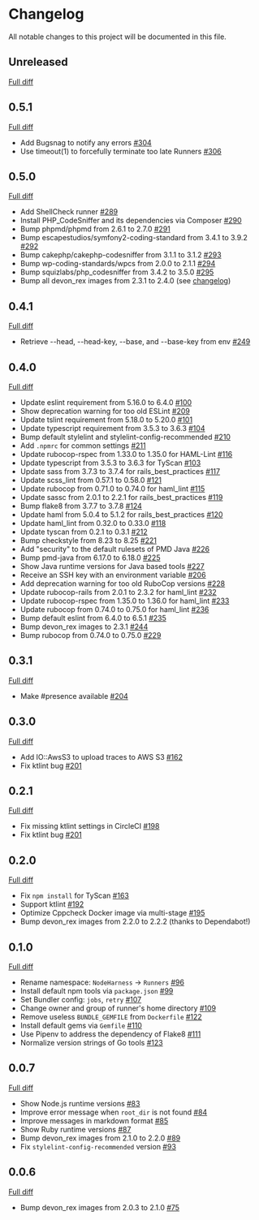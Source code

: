 # Changelog

All notable changes to this project will be documented in this file.

## Unreleased

[Full diff](https://github.com/sider/runners/compare/0.5.1...HEAD)

## 0.5.1

[Full diff](https://github.com/sider/runners/compare/0.5.0...0.5.1)

- Add Bugsnag to notify any errors [#304](https://github.com/sider/runners/pull/304)
- Use timeout(1) to forcefully terminate too late Runners [#306](https://github.com/sider/runners/pull/306)

## 0.5.0

[Full diff](https://github.com/sider/runners/compare/0.4.1...0.5.0)

- Add ShellCheck runner [#289](https://github.com/sider/runners/pull/289)
- Install PHP_CodeSniffer and its dependencies via Composer [#290](https://github.com/sider/runners/pull/290)
- Bump phpmd/phpmd from 2.6.1 to 2.7.0 [#291](https://github.com/sider/runners/pull/291)
- Bump escapestudios/symfony2-coding-standard from 3.4.1 to 3.9.2 [#292](https://github.com/sider/runners/pull/292)
- Bump cakephp/cakephp-codesniffer from 3.1.1 to 3.1.2 [#293](https://github.com/sider/runners/pull/293)
- Bump wp-coding-standards/wpcs from 2.0.0 to 2.1.1 [#294](https://github.com/sider/runners/pull/294)
- Bump squizlabs/php_codesniffer from 3.4.2 to 3.5.0 [#295](https://github.com/sider/runners/pull/295)
- Bump all devon_rex images from 2.3.1 to 2.4.0 (see [changelog](https://github.com/sider/devon_rex/blob/master/CHANGELOG.md#240))

## 0.4.1

[Full diff](https://github.com/sider/runners/compare/0.4.0...0.4.1)

- Retrieve --head, --head-key, --base, and --base-key from env [#249](https://github.com/sider/runners/pull/249)

## 0.4.0

[Full diff](https://github.com/sider/runners/compare/0.3.1...0.4.0)

- Update eslint requirement from 5.16.0 to 6.4.0 [#100](https://github.com/sider/runners/pull/100)
- Show deprecation warning for too old ESLint [#209](https://github.com/sider/runners/pull/209)
- Update tslint requirement from 5.18.0 to 5.20.0 [#101](https://github.com/sider/runners/pull/101)
- Update typescript requirement from 3.5.3 to 3.6.3 [#104](https://github.com/sider/runners/pull/104)
- Bump default stylelint and stylelint-config-recommended [#210](https://github.com/sider/runners/pull/210)
- Add `.npmrc` for common settings [#211](https://github.com/sider/runners/pull/211)
- Update rubocop-rspec from 1.33.0 to 1.35.0 for HAML-Lint [#116](https://github.com/sider/runners/pull/116)
- Update typescript from 3.5.3 to 3.6.3 for TyScan [#103](https://github.com/sider/runners/pull/103)
- Update sass from 3.7.3 to 3.7.4 for rails_best_practices [#117](https://github.com/sider/runners/pull/117)
- Update scss_lint from 0.57.1 to 0.58.0 [#121](https://github.com/sider/runners/pull/121)
- Update rubocop from 0.71.0 to 0.74.0 for haml_lint [#115](https://github.com/sider/runners/pull/115)
- Update sassc from 2.0.1 to 2.2.1 for rails_best_practices [#119](https://github.com/sider/runners/pull/119)
- Bump flake8 from 3.7.7 to 3.7.8 [#124](https://github.com/sider/runners/pull/124)
- Update haml from 5.0.4 to 5.1.2 for rails_best_practices [#120](https://github.com/sider/runners/pull/120)
- Update haml_lint from 0.32.0 to 0.33.0 [#118](https://github.com/sider/runners/pull/118)
- Update tyscan from 0.2.1 to 0.3.1 [#212](https://github.com/sider/runners/pull/212)
- Bump checkstyle from 8.23 to 8.25 [#221](https://github.com/sider/runners/pull/221)
- Add "security" to the default rulesets of PMD Java [#226](https://github.com/sider/runners/pull/226)
- Bump pmd-java from 6.17.0 to 6.18.0 [#225](https://github.com/sider/runners/pull/225)
- Show Java runtime versions for Java based tools [#227](https://github.com/sider/runners/pull/227)
- Receive an SSH key with an environment variable [#206](https://github.com/sider/runners/pull/206)
- Add deprecation warning for too old RuboCop versions [#228](https://github.com/sider/runners/pull/228)
- Update rubocop-rails from 2.0.1 to 2.3.2 for haml_lint [#232](https://github.com/sider/runners/pull/232)
- Update rubocop-rspec from 1.35.0 to 1.36.0 for haml_lint [#233](https://github.com/sider/runners/pull/233)
- Update rubocop from 0.74.0 to 0.75.0 for haml_lint [#236](https://github.com/sider/runners/pull/236)
- Bump default eslint from 6.4.0 to 6.5.1 [#235](https://github.com/sider/runners/pull/235)
- Bump devon_rex images to 2.3.1 [#244](https://github.com/sider/runners/pull/244)
- Bump rubocop from 0.74.0 to 0.75.0 [#229](https://github.com/sider/runners/pull/229)

## 0.3.1

[Full diff](https://github.com/sider/runners/compare/0.3.0...0.3.1)

- Make #presence available [#204](https://github.com/sider/runners/pull/204)

## 0.3.0

[Full diff](https://github.com/sider/runners/compare/0.2.1...0.3.0)

- Add IO::AwsS3 to upload traces to AWS S3 [#162](https://github.com/sider/runners/pull/162)
- Fix ktlint bug [#201](https://github.com/sider/runners/pull/201)

## 0.2.1

[Full diff](https://github.com/sider/runners/compare/0.2.0...0.2.1)

- Fix missing ktlint settings in CircleCI [#198](https://github.com/sider/runners/pull/198)
- Fix ktlint bug [#201](https://github.com/sider/runners/pull/201)

## 0.2.0

[Full diff](https://github.com/sider/runners/compare/0.1.0...0.2.0)

- Fix `npm install` for TyScan [#163](https://github.com/sider/runners/pull/163)
- Support ktlint [#192](https://github.com/sider/runners/pull/192)
- Optimize Cppcheck Docker image via multi-stage [#195](https://github.com/sider/runners/pull/195)
- Bump devon_rex images from 2.2.0 to 2.2.2 (thanks to Dependabot!)

## 0.1.0

[Full diff](https://github.com/sider/runners/compare/0.0.7...0.1.0)

- Rename namespace: `NodeHarness` -> `Runners` [#96](https://github.com/sider/runners/pull/96)
- Install default npm tools via `package.json` [#99](https://github.com/sider/runners/pull/99)
- Set Bundler config: `jobs`, `retry` [#107](https://github.com/sider/runners/pull/107)
- Change owner and group of runner's home directory [#109](https://github.com/sider/runners/pull/109)
- Remove useless `BUNDLE_GEMFILE` from `Dockerfile` [#122](https://github.com/sider/runners/pull/122)
- Install default gems via `Gemfile` [#110](https://github.com/sider/runners/pull/110)
- Use Pipenv to address the dependency of Flake8 [#111](https://github.com/sider/runners/pull/111)
- Normalize version strings of Go tools [#123](https://github.com/sider/runners/pull/123)

## 0.0.7

[Full diff](https://github.com/sider/runners/compare/0.0.6...0.0.7)

- Show Node.js runtime versions [#83](https://github.com/sider/runners/pull/83)
- Improve error message when `root_dir` is not found [#84](https://github.com/sider/runners/pull/84)
- Improve messages in markdown format [#85](https://github.com/sider/runners/pull/85)
- Show Ruby runtime versions [#87](https://github.com/sider/runners/pull/87)
- Bump devon_rex images from 2.1.0 to 2.2.0 [#89](https://github.com/sider/runners/pull/89)
- Fix `stylelint-config-recommended` version [#93](https://github.com/sider/runners/pull/93)

## 0.0.6

[Full diff](https://github.com/sider/runners/compare/0.0.5...0.0.6)

- Bump devon_rex images from 2.0.3 to 2.1.0 [#75](https://github.com/sider/runners/pull/75)
